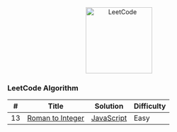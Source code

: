 <!-- Badge for License -->
<div align="center">
  <img src="https://uploads-ssl.webflow.com/60d29cc33f302e8be91cf0e2/60e828b528b05b0b34e7be70_5fa8ee0b97a884356c11cd69_meta%2520image%2520(42).jpeg" alt="LeetCode" height="150px" >
</div>

### LeetCode Algorithm


| # | Title | Solution | Difficulty |
|---| ----- | -------- | ---------- |
|13|[Roman to Integer](https://leetcode.com/problems/sum-of-digits-of-string-after-convert/) | [JavaScript](./algorithms/cpp/leetcode/sumOfDigitsOfStringAfterConvert/SumOfDigitsOfStringAfterConvert.cpp)|Easy|

